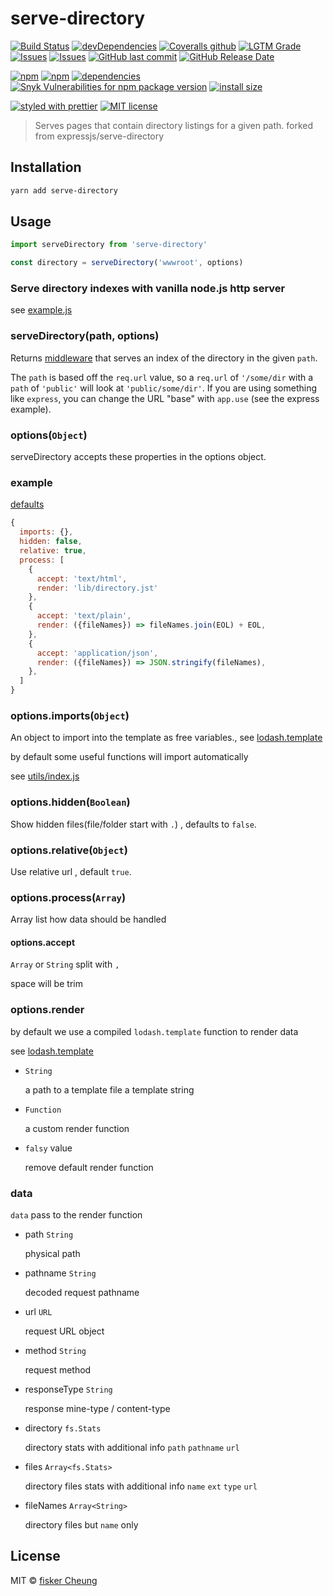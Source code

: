 # serve-directory

[![Build Status](https://img.shields.io/travis/fisker/serve-directory/master.svg?style=flat-square)](https://travis-ci.org/fisker/serve-directory)
[![devDependencies](https://img.shields.io/david/dev/fisker/serve-directory.svg?style=flat-square)](https://david-dm.org/fisker/serve-directory)
[![Coveralls github](https://img.shields.io/coveralls/github/fisker/serve-directory.svg?style=flat-square)](https://coveralls.io/github/fisker/serve-directory)
[![LGTM Grade](https://img.shields.io/lgtm/grade/javascript/g/fisker/serve-directory.svg?style=flat-square)](https://lgtm.com/projects/g/fisker/serve-directory)
[![Issues](http://img.shields.io/github/issues/fisker/serve-directory.svg?style=flat-square)](https://github.com/fisker/serve-directory/issues)
[![Issues](https://img.shields.io/github/issues-pr/fisker/serve-directory.svg?style=flat-square)](https://github.com/fisker/serve-directory/pulls)
[![GitHub last commit](https://img.shields.io/github/last-commit/fisker/serve-directory.svg?style=flat-square)](https://github.com/fisker/serve-directory/commits)
[![GitHub Release Date](https://img.shields.io/github/release-date/fisker/serve-directory.svg?style=flat-square)](https://github.com/fisker/serve-directory/releases)

[![npm](https://img.shields.io/npm/v/serve-directory.svg?style=flat-square)](https://www.npmjs.com/package/serve-directory)
[![npm](https://img.shields.io/npm/dt/serve-directory.svg?style=flat-square)](https://www.npmjs.com/package/serve-directory)
[![dependencies](https://img.shields.io/david/fisker/serve-directory.svg?style=flat-square)](https://david-dm.org/fisker/serve-directory)
[![Snyk Vulnerabilities for npm package version](https://img.shields.io/snyk/vulnerabilities/npm/serve-directory.svg?style=flat-square)](https://snyk.io/vuln/npm:serve-directory)
[![install size](https://packagephobia.now.sh/badge?p=serve-directory&style=flat-square)](https://packagephobia.now.sh/result?p=serve-directory)

[![styled with prettier](https://img.shields.io/badge/styled_with-prettier-ff69b4.svg?style=flat-square)](https://github.com/prettier/prettier)
[![MIT license](https://img.shields.io/github/license/fisker/serve-directory.svg?style=flat-square)](http://opensource.org/licenses/MIT)

> Serves pages that contain directory listings for a given path. forked from expressjs/serve-directory

## Installation

```sh
yarn add serve-directory
```

## Usage

```js
import serveDirectory from 'serve-directory'

const directory = serveDirectory('wwwroot', options)
```

### Serve directory indexes with vanilla node.js http server

see [example.js](https://github.com/fisker/serve-directory/tree/main/example.js)

### serveDirectory(path, options)

Returns [middleware](https://expressjs.com/en/guide/using-middleware.html) that serves an index of the directory in the given `path`.

The `path` is based off the `req.url` value, so a `req.url` of `'/some/dir`
with a `path` of `'public'` will look at `'public/some/dir'`. If you are using
something like `express`, you can change the URL "base" with `app.use` (see
the express example).

### options(`Object`)

serveDirectory accepts these properties in the options object.

### example

[defaults](https://github.com/fisker/serve-directory/blob/master/src/defaults.js)

```js
{
  imports: {},
  hidden: false,
  relative: true,
  process: [
    {
      accept: 'text/html',
      render: 'lib/directory.jst'
    },
    {
      accept: 'text/plain',
      render: ({fileNames}) => fileNames.join(EOL) + EOL,
    },
    {
      accept: 'application/json',
      render: ({fileNames}) => JSON.stringify(fileNames),
    },
  ]
}
```

### options.imports(`Object`)

An object to import into the template as free variables., see [lodash.template](https://lodash.com/docs/4.17.4#template)

by default some useful functions will import automatically

see [utils/index.js](https://github.com/fisker/serve-directory/blob/master/src/utils/index.js)

### options.hidden(`Boolean`)

Show hidden files(file/folder start with `.`) , defaults to `false`.

### options.relative(`Object`)

Use relative url , default `true`.

### options.process(`Array`)

Array list how data should be handled

#### options.accept

`Array` or `String` split with `,`

space will be trim

### options.render

by default we use a compiled `lodash.template` function to render data

see [lodash.template](https://lodash.com/docs/4.17.4#template)

- `String`

  a path to a template file
  a template string

- `Function`

  a custom render function

- `falsy` value

  remove default render function

### data

`data` pass to the render function

- path `String`

  physical path

- pathname `String`

  decoded request pathname

- url `URL`

  request URL object

- method `String`

  request method

- responseType `String`

  response mine-type / content-type

- directory `fs.Stats`

  directory stats with additional info `path` `pathname` `url`

- files `Array<fs.Stats>`

  directory files stats with additional info `name` `ext` `type` `url`

- fileNames `Array<String>`

  directory files but `name` only

## License

MIT © [fisker Cheung](https://github.com/fisker)
